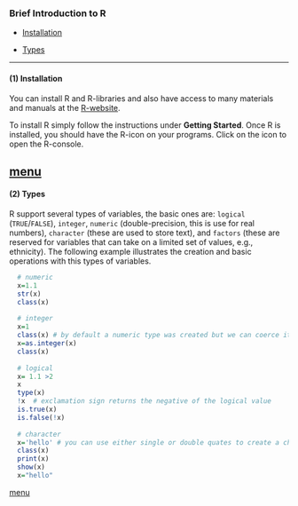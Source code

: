 <div id="menu" />

### Brief Introduction to R

  * [Installation](#installation)  
  
  * [Types](#types)  

-------------------------------------------------------------------------------------------
<div id="installation" />

#### (1) Installation

You can install R and R-libraries and also have access to many materials and manuals at the [R-website](https://www.r-project.org/). 

To install R simply follow the instructions under **Getting Started**. Once R is installed, you should have the R-icon on your programs. Click on the icon to open the R-console.


[menu](######menu)   
-------------------------------------------------------------------------------------------

<div id="types" />

#### (2) Types

R support several types of variables, the basic ones are: `logical` (`TRUE`/`FALSE`), `integer`, `numeric` (double-precision, this is use for real numbers), `character` (these are used to store text), and `factors` (these are reserved for variables that can take on a limited set of values, e.g., ethnicity). The following example illustrates the creation and basic operations with this types of variables.

```r
  # numeric
  x=1.1
  str(x)
  class(x)
  
  # integer
  x=1
  class(x) # by default a numeric type was created but we can coerce it to integer
  x=as.integer(x)
  class(x)
  
  # logical
  x= 1.1 >2 
  x
  type(x)
  !x  # exclamation sign returns the negative of the logical value
  is.true(x)
  is.false(!x)
  
  # character
  x='hello' # you can use either single or double quates to create a character
  class(x)
  print(x)
  show(x)
  x="hello"
```

[menu](menu)  







